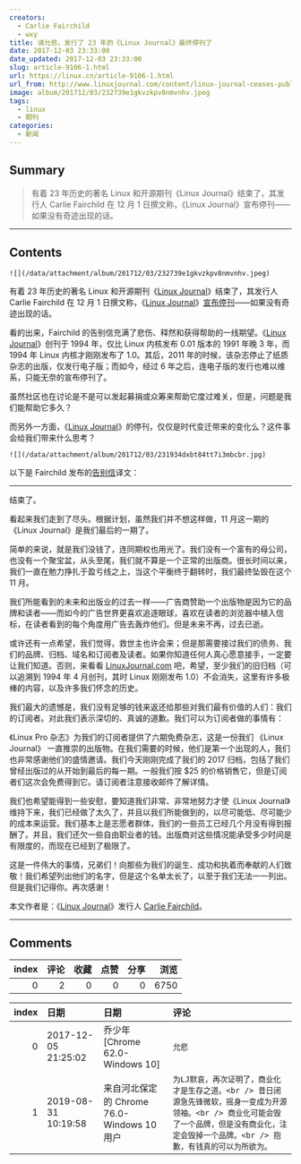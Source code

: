 ```yaml
---
creators:
  - Carlie Fairchild
  - wxy
title: 请允悲，发行了 23 年的《Linux Journal》最终停刊了
date: 2017-12-03 23:33:00
date_updated: 2017-12-03 23:33:00
slug: article-9106-1.html
url: https://linux.cn/article-9106-1.html
url_from: http://www.linuxjournal.com/content/linux-journal-ceases-publication
image: album/201712/03/232739e1gkvzkpv8nmvnhv.jpeg
tags:
  - linux
  - 期刊
categories:
  - 新闻
---
```


## Summary

> 有着 23 年历史的著名 Linux 和开源期刊《Linux Journal》结束了，其发行人 Carlie Fairchild 在 12 月 1 日撰文称，《Linux Journal》宣布停刊——如果没有奇迹出现的话。

***

<!-- more -->

## Contents

`![](/data/attachment/album/201712/03/232739e1gkvzkpv8nmvnhv.jpeg)`

有着 23 年历史的著名 Linux 和开源期刊《[Linux Journal](http://www.linuxjournal.com/)》结束了，其发行人 Carlie Fairchild 在 12 月 1 日撰文称，《[Linux Journal](http://www.linuxjournal.com/)》[宣布停刊](http://www.linuxjournal.com/content/linux-journal-ceases-publication)——如果没有奇迹出现的话。

看的出来，Fairchild 的告别信充满了悲伤、释然和获得帮助的一线期望。《[Linux Journal](http://www.linuxjournal.com/)》创刊于 1994 年，仅比 Linux 内核发布 0.01 版本的 1991 年晚 3 年，而 1994 年 Linux 内核才刚刚发布了 1.0。其后，2011 年的时候，该杂志停止了纸质杂志的出版，仅发行电子版；而如今，经过 6 年之后，连电子版的发行也难以维系，只能无奈的宣布停刊了。

虽然社区也在讨论是不是可以发起募捐或众筹来帮助它度过难关，但是，问题是我们能帮助它多久？

而另外一方面，《[Linux Journal](http://www.linuxjournal.com/)》的停刊，仅仅是时代变迁带来的变化么？这件事会给我们带来什么思考？

`![](/data/attachment/album/201712/03/231934dxbt84tt7i3mbcbr.jpg)`

以下是 Fairchild 发布的[告别信](http://www.linuxjournal.com/content/linux-journal-ceases-publication)译文：

---

结束了。

看起来我们走到了尽头。根据计划，虽然我们并不想这样做，11 月这一期的《Linux Journal》是我们最后的一期了。

简单的来说，就是我们没钱了，连同期权也用光了。我们没有一个富有的母公司，也没有一个聚宝盆，从头至尾，我们就不算是一个正常的出版商。很长时间以来，我们一直在勉力挣扎于盈亏线之上，当这个平衡终于翻转时，我们最终坠毁在这个 11 月。

我们所能看到的未来和出版业的过去一样——广告商赞助一个出版物是因为它的品牌和读者——而如今的广告世界更喜欢追逐眼球，喜欢在读者的浏览器中植入信标，在读者看到的每个角度用广告去轰炸他们。但是未来不再，过去已逝。

或许还有一点希望，我们觉得，救世主也许会来；但是那需要接过我们的债务、我们的品牌、归档、域名和订阅者及读者。如果你知道任何人真心愿意接手，一定要让我们知道。否则，来看看 [LinuxJournal.com](http://www.linuxjournal.com/) 吧，希望，至少我们的旧归档（可以追溯到 1994 年 4 月创刊，其时 Linux 刚刚发布 1.0）不会消失，这里有许多极棒的内容，以及许多我们怀念的历史。 

我们最大的遗憾是，我们没有足够的钱来返还给那些对我们最有价值的人们：我们的订阅者。对此我们表示深切的、真诚的道歉。我们可以为订阅者做的事情有：

《Linux Pro 杂志》为我们的订阅者提供了六期免费杂志，这是一份我们 《Linux Journal》 一直推崇的出版物。在我们需要的时候，他们是第一个出现的人，我们也非常感谢他们的盛情邀请。我们今天刚刚完成了我们的 2017 归档，包括了我们曾经出版过的从开始到最后的每一期。一般我们按 $25 的价格销售它，但是订阅者们这次会免费得到它。请订阅者注意接收邮件了解详情。

我们也希望能得到一些安慰，要知道我们非常、非常地努力才使《Linux Journal》维持下来，我们已经做了太久了，并且以我们所能做到的，以尽可能低、尽可能少的成本来运营。我们基本上是志愿者群体，我们的一些员工已经几个月没有得到报酬了。并且，我们还欠一些自由职业者的钱。出版商对这些情况能承受多少时间是有限度的，而现在已经到了极限了。

这是一件伟大的事情，兄弟们！向那些为我们的诞生、成功和执着而奉献的人们致敬！我们希望列出他们的名字，但是这个名单太长了，以至于我们无法一一列出。但是我们记得你。再次感谢！

本文作者是：《[Linux Journal](http://www.linuxjournal.com/)》发行人 [Carlie Fairchild](mailto:carlie@linuxjournal.com)。

***

## Comments


|   index |   评论 |   收藏 |   点赞 |   分享 |   浏览 |
|--------:|-------:|-------:|-------:|-------:|-------:|
|       0 |      2 |      0 |      0 |      0 |   6750 |

|   index | 日期                | 日期                                       | 评论                                                                                                                                                                                                  |
|--------:|:--------------------|:-------------------------------------------|:------------------------------------------------------------------------------------------------------------------------------------------------------------------------------------------------------|
|       0 | 2017-12-05 21:25:02 | 乔少年 [Chrome 62.0-Windows 10]            | `允悲`                                                                                                                                                                                                |
|       1 | 2019-08-31 10:19:58 | 来自河北保定的 Chrome 76.0-Windows 10 用户 | `为LJ默哀，再次证明了，商业化才是生存之道。<br /> 昔日闭源急先锋微软，摇身一变成为开源领袖。<br /> 商业化可能会毁了一个品牌，但是没有商业化，注定会毁掉一个品牌。<br /> 抱歉，有钱真的可以为所欲为。` |
